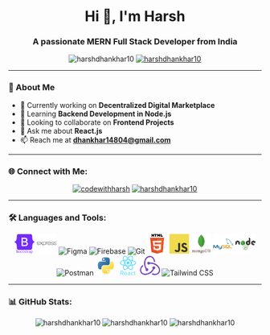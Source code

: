 <div align="center">
  <h1>Hi 👋, I'm Harsh</h1>
  <h3>A passionate MERN Full Stack Developer from India</h3>

  <img src="https://komarev.com/ghpvc/?username=harshdhankhar10&label=Profile%20views&color=0e75b6&style=flat" alt="harshdhankhar10" />
  
  <a href="https://github.com/ryo-ma/github-profile-trophy">
    <img src="https://github-profile-trophy.vercel.app/?username=harshdhankhar10&theme=algolia&margin-w=15&margin-h=15&column=7" alt="harshdhankhar10" />
  </a>
</div>

---

### 🌟 About Me
- 🔭 Currently working on **Decentralized Digital Marketplace**
- 🌱 Learning **Backend Development in Node.js**
- 👯 Looking to collaborate on **Frontend Projects**
- 💬 Ask me about **React.js**
- 📫 Reach me at **dhankhar14804@gmail.com**

---

### 🌐 Connect with Me:
<p align="center">
  <a href="https://dev.to/codewithharsh" target="blank"><img src="https://img.shields.io/badge/DEV-%23000000.svg?style=for-the-badge&logo=dev.to&logoColor=white" alt="codewithharsh"/></a>
  <a href="https://linkedin.com/in/harshdhankhar10" target="blank"><img src="https://img.shields.io/badge/LinkedIn-%230077B5.svg?style=for-the-badge&logo=linkedin&logoColor=white" alt="harshdhankhar10"/></a>
</p>

---

### 🛠️ Languages and Tools:
<p align="center">
  <img src="https://raw.githubusercontent.com/devicons/devicon/master/icons/bootstrap/bootstrap-plain-wordmark.svg" alt="Bootstrap" width="40" height="40"/>
  <img src="https://raw.githubusercontent.com/devicons/devicon/master/icons/express/express-original-wordmark.svg" alt="Express.js" width="40" height="40"/>
  <img src="https://www.vectorlogo.zone/logos/figma/figma-icon.svg" alt="Figma" width="40" height="40"/>
  <img src="https://www.vectorlogo.zone/logos/firebase/firebase-icon.svg" alt="Firebase" width="40" height="40"/>
  <img src="https://www.vectorlogo.zone/logos/git-scm/git-scm-icon.svg" alt="Git" width="40" height="40"/>
  <img src="https://raw.githubusercontent.com/devicons/devicon/master/icons/html5/html5-original-wordmark.svg" alt="HTML5" width="40" height="40"/>
  <img src="https://raw.githubusercontent.com/devicons/devicon/master/icons/javascript/javascript-original.svg" alt="JavaScript" width="40" height="40"/>
  <img src="https://raw.githubusercontent.com/devicons/devicon/master/icons/mongodb/mongodb-original-wordmark.svg" alt="MongoDB" width="40" height="40"/>
  <img src="https://raw.githubusercontent.com/devicons/devicon/master/icons/mysql/mysql-original-wordmark.svg" alt="MySQL" width="40" height="40"/>
  <img src="https://raw.githubusercontent.com/devicons/devicon/master/icons/nodejs/nodejs-original-wordmark.svg" alt="Node.js" width="40" height="40"/>
  <img src="https://www.vectorlogo.zone/logos/getpostman/getpostman-icon.svg" alt="Postman" width="40" height="40"/>
  <img src="https://raw.githubusercontent.com/devicons/devicon/master/icons/python/python-original.svg" alt="Python" width="40" height="40"/>
  <img src="https://raw.githubusercontent.com/devicons/devicon/master/icons/react/react-original-wordmark.svg" alt="React" width="40" height="40"/>
  <img src="https://raw.githubusercontent.com/devicons/devicon/master/icons/redux/redux-original.svg" alt="Redux" width="40" height="40"/>
  <img src="https://www.vectorlogo.zone/logos/tailwindcss/tailwindcss-icon.svg" alt="Tailwind CSS" width="40" height="40"/>
</p>

---

### 📊 GitHub Stats:
<p align="center">
  <img src="https://github-readme-stats.vercel.app/api?username=harshdhankhar10&show_icons=true&theme=algolia&locale=en" alt="harshdhankhar10" />
  <img src="https://github-readme-stats.vercel.app/api/top-langs?username=harshdhankhar10&show_icons=true&locale=en&layout=compact&theme=algolia" alt="harshdhankhar10" />
  <img src="https://github-readme-streak-stats.herokuapp.com/?user=harshdhankhar10&theme=algolia&cache_seconds=3600" alt="harshdhankhar10" />

</p>
